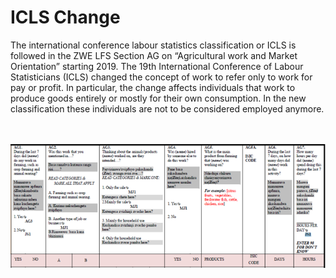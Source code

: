# ICLS Change

The international conference labour statistics classification or ICLS is followed in the ZWE LFS Section AG on “Agricultural work and Market Orientation”  starting 2019. The 19th International Conference of Labour Statisticians (ICLS) changed the concept of work to refer only to work for pay or profit. In particular, the change affects individuals that work to produce goods entirely or mostly for their own consumption. In the new classification these individuals are not to be considered employed anymore. 

<br></br>
![picture_1](utilities/P1.png)
<br></br>


